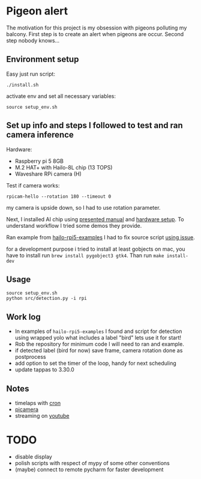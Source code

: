 # Pigeon alert

The motivation for this project is my obsession with pigeons polluting my balcony. First step is to create an alert
when pigeons are occur. Second step nobody knows...

## Environment setup

Easy just run script:
```shell
./install.sh
```
activate env and set all necessary variables:
```shell
source setup_env.sh
```

## Set up info and steps I followed to test and ran camera inference

Hardware:
- Raspberry pi 5 8GB
- M.2 HAT+ with Hailo-8L chip (13 TOPS)
- Waveshare RPi camera (H)

Test if camera works:
```shell
rpicam-hello --rotation 180 --timeout 0
```
my camera is upside down, so I had to use rotation parameter.

Next, I installed AI chip using [presented manual](https://www.raspberrypi.com/documentation/accessories/ai-kit.html#install)
and [hardware setup](https://www.raspberrypi.com/documentation/computers/ai.html#hardware-setup). To understand workflow
I tried some demos they provide.

Ran example from [hailo-rpi5-examples](https://github.com/hailo-ai/hailo-rpi5-examples)
I had to fix source script [using issue](https://github.com/hailo-ai/hailo-rpi5-examples/issues/48).

for a development purpose i tried to install at least gobjects on mac, 
you have to install run `brew install pygobject3 gtk4`. Than run `make install-dev`

## Usage

```shell
source setup_env.sh
python src/detection.py -i rpi
```


## Work log
- In examples of `hailo-rpi5-examples` I found and script for detection using wrapped yolo what includes a label "bird" lets use it for start!
- Rob the repository for minimum code I will need to ran and example.
- if detected label (bird for now) save frame, camera rotation done as postprocess
- add option to set the timer of the loop, handy for next scheduling
- update tappas to 3.30.0

## Notes

- timelaps with [cron](https://www.raspberrypi.com/documentation/computers/camera_software.html#via-cron)
- [picamera](https://raspberrypifoundation.github.io/picamera-zero/)
- streaming on [youtube](https://projects.raspberrypi.org/en/projects/infrared-bird-box/9)

# TODO
- disable display
- polish scripts with respect of mypy of some other conventions
- (maybe) connect to remote pycharm for faster development

[pyenv]: https://github.com/pyenv/pyenv#installationbrew
[how to install pyenv on MacOS]: https://jordanthomasg.medium.com/python-development-on-macos-with-pyenv-2509c694a808

